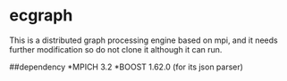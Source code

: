 # ecgraph
This is a distributed graph processing engine based on mpi, and it needs further modification so do not clone it although it can run.

##dependency
*MPICH 3.2
*BOOST 1.62.0 (for its json parser)
